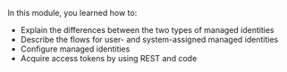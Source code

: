 In this module, you learned how to:

* Explain the differences between the two types of managed identities
* Describe the flows for user- and system-assigned managed identities
* Configure managed identities
* Acquire access tokens by using REST and code
